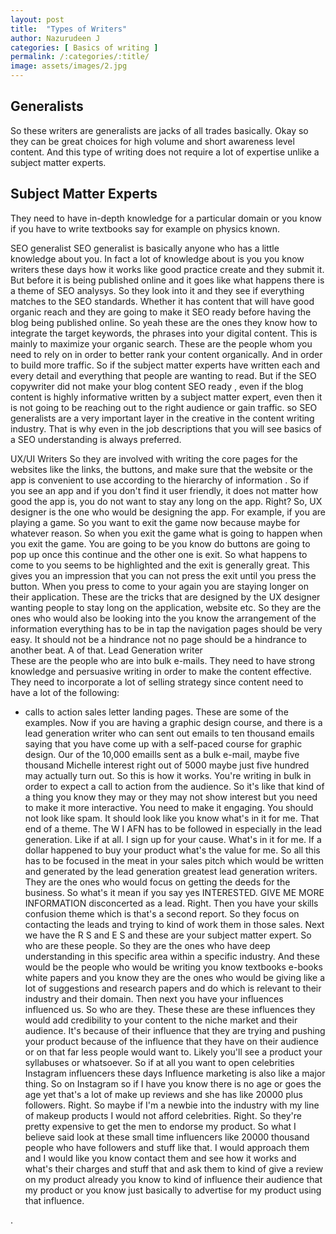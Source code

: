 ```yaml
---
layout: post
title:  "Types of Writers"
author: Nazurudeen J
categories: [ Basics of writing ]
permalink: /:categories/:title/
image: assets/images/2.jpg
---
```



## Generalists
So these writers are generalists are jacks of all trades basically.
Okay so they can be great choices for high volume and short awareness level content. And this type of writing does not require a lot of expertise unlike a subject matter experts.

## Subject Matter Experts
They need to have in-depth knowledge for a particular domain or you know if you have to write textbooks say for example on physics known.

SEO generalist
SEO generalist is basically anyone who has a little knowledge about you.
In fact a lot of knowledge about is you you know writers these days how it works like good practice
create and they submit it.
But before it is being published online and it goes like what happens there is a theme of SEO analysys.
So they look into it and they see if everything matches to the SEO standards.
Whether it has content that will have good organic reach and they are going to make it SEO ready before having the blog being published online.
So yeah these are the ones they know how to integrate the target keywords, the phrases into your
digital content.
This is mainly to maximize your organic search.
These are the people whom you need to rely on in order to better rank your content organically.
And in order to build more traffic.
So if the subject matter experts have written each and every detail and everything  that people are wanting to read.
But if the SEO copywriter did not make your blog content SEO ready , even if the blog content is highly informative written by a subject matter expert, even then it is not going to be reaching out to the right audience or gain traffic.
so SEO generalists are a very important layer in the creative in the content writing industry.
That is why even in the job descriptions that you will see basics of a SEO understanding is always preferred.

UX/UI Writers
So they are involved with writing the core pages for the websites like the links, the buttons, and make sure that the website or the app is convenient to use according to the hierarchy of information .
So if you see an app and if you don't find it user friendly, it does not matter how good the app is, you do not want to stay any long on the app.
Right?
So, UX designer is the one who would be designing the app.
For example, if you are playing a game. So you want to exit the game now because maybe for whatever reason. So when you exit the game what is going to happen when you exit the game. You are going to be you know do buttons are going to pop up once this continue and the other one is exit.
So what happens to come to you seems to be highlighted and the exit is generally great. This gives you an impression that you can not press the exit until you press the button. When you press to come to your again you are staying longer on their application. These are the tricks that are designed by the UX designer wanting people to stay long on the application, website etc.
So they are the ones who would also be looking into the you know the arrangement of the information
everything has to be in tap the navigation pages should be very easy.
It should not be a hindrance not no page should be a hindrance to another beat.
A of that.
Lead Generation writer        
These are the people who are into bulk e-mails. They need to have strong knowledge and persuasive writing in order to make the content effective.
They need to incorporate a lot of selling strategy since content need to have a lot of the following:
* calls to action
sales letter
landing pages.
These are some of the examples.
Now if you are having a graphic design course, and there is a lead generation writer who can sent out emails to ten thousand emails saying that you have come up with a self-paced course for graphic design. Our of the 10,000 emaills sent as a bulk e-mail, maybe five thousand Michelle interest right out of 5000 maybe just five hundred may actually turn out.
So this is how it works.
You're writing in bulk in order to expect a call to action from the audience.
So it's like that kind of a thing you know they may or they may not show interest but you need to make
it more interactive.
You need to make it engaging.
You should not look like spam.
It should look like you know what's in it for me.
That end of a theme.
The W I AFN has to be followed in especially in the lead generation.
Like if at all.
I sign up for your cause.
What's in it for me.
If a dollar happened to buy your product what's the value for me.
So all this has to be focused in the meat in your sales pitch which would be written and generated by
the lead generation greatest lead generation writers.
They are the ones who would focus on getting the deeds for the business.
So what's it mean if you say yes INTERESTED.
GIVE ME MORE INFORMATION disconcerted as a lead.
Right.
Then you have your skills confusion theme which is that's a second report.
So they focus on contacting the leads and trying to kind of work them in those sales.
Next we have the R S and E S and these are your subject matter expert.
So who are these people.
So they are the ones who have deep understanding in this specific area within a specific industry.
And these would be the people who would be writing you know textbooks e-books white papers and you know
they are the ones who would be giving like a lot of suggestions and research papers and do which is
relevant to their industry and their domain.
Then next you have your influences influenced us.
So who are they.
These these are these influences they would add credibility to your content to the niche market and
their audience.
It's because of their influence that they are trying and pushing your product because of the influence
that they have on their audience or on that far less people would want to.
Likely you'll see a product your syllabuses or whatsoever.
So if at all you want to open celebrities Instagram influencers these days Influence marketing is also
like a major thing.
So on Instagram so if I have you know there is no age or goes the age yet that's a lot of make up reviews
and she has like 20000 plus followers.
Right.
So maybe if I'm a newbie into the industry with my line of makeup products I would not afford celebrities.
Right.
So they're pretty expensive to get the men to endorse my product.
So what I believe said look at these small time influencers like 20000 thousand people who have followers
and stuff like that.
I would approach them and I would like you know contact them and see how it works and what's their charges
and stuff that and ask them to kind of give a review on my product already you know to kind of influence
their audience that my product or you know just basically to advertise for my product using that influence.

.

